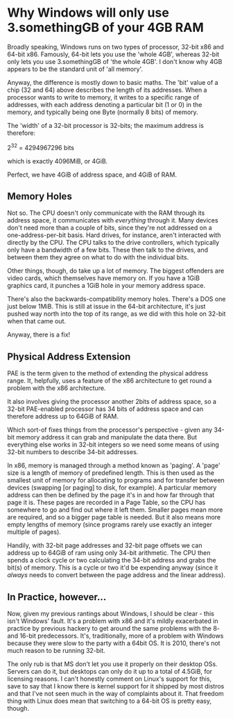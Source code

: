 Why Windows will only use 3.somethingGB of your 4GB RAM
=======================================================

Broadly speaking, Windows runs on two types of processor, 32-bit x86 and 64-bit x86. Famously, 64-bit
lets you use the 'whole 4GB', whereas 32-bit only lets you use 3.somethingGB of 'the whole 4GB'. I don't
know why 4GB appears to be the standard unit of 'all memory'.

Anyway, the difference is mostly down to basic maths. The 'bit' value of a chip (32 and 64) above
describes the length of its addresses. When a processor wants to write to memory, it writes to a specific
range of addresses, with each address denoting a particular bit (1 or 0) in the memory, and typically
being one Byte (normally 8 bits) of memory.

The 'width' of a 32-bit processor is 32-bits; the maximum address is therefore:

2<sup>32</sup> = 4294967296 bits

which is exactly 4096MiB, or 4GiB.

Perfect, we have 4GiB of address space, and 4GiB of RAM. 

Memory Holes
-------------

Not so. The CPU doesn't only communicate with the RAM through its address space, it communicates with
*everything* through it. Many devices don't need more than a couple of bits, since they're not addressed
on a one-address-per-bit basis. Hard drives, for instance, aren't interacted with directly by the CPU.
The CPU talks to the drive controllers, which typically only have a bandwidth of a few bits. These then
talk to the drives, and between them they agree on what to do with the individual bits.

Other things, though, do take up a lot of memory. The biggest offenders are video cards, which themselves
have memory on. If you have a 1GiB graphics card, it punches a 1GiB hole in your memory address space.

There's also the backwards-compatibility memory holes. There's a DOS one just below 1MiB. This is still
at issue in the 64-bit architecture, it's just pushed way north into the top of its range, as we did with
this hole on 32-bit when that came out.

Anyway, there is a fix!

Physical Address Extension
--------------------------

PAE is the term given to the method of extending the physical address range. It, helpfully, uses a
feature of the x86 architecture to get round a problem with the x86 architecture. 

It also involves giving the processor  another 2bits of address space, so a 32-bit PAE-enabled processor
has 34 bits of address space and can therefore address up to 64GiB of RAM.

Which sort-of fixes things from the processor's perspective - given any 34-bit memory address it can grab
and manipulate the data there. But everything else works in 32-bit integers so we need some means of
using 32-bit numbers to describe 34-bit addresses.

In x86, memory is managed through a method known as 'paging'. A 'page' size is a length of memory of
predefined length. This is then used as the smallest unit of memory for allocating to programs and for
transfer between devices (swapping [or paging] to disk, for example). A particular memory address can
then be defined by the page it's in and how far through that page it is. 
These pages are recorded in a Page Table, so the CPU has somewhere to go and find out where it left them.
Smaller pages mean more are required, and so a bigger page table is needed. But it also means more empty
lengths of memory (since programs rarely use exactly an integer multiple of pages).

Handily, with 32-bit page addresses and 32-bit page offsets we can address up to 64GiB of ram using only
34-bit arithmetic. The CPU then spends a clock cycle or two calculating the 34-bit address and grabs the
bit(s) of memory. This is a cycle or two it'd be expending anyway (since it *always* needs to convert
between the page address and the linear address).


In Practice, however...
-----------------------

Now, given my previous rantings about Windows, I should be clear - this isn't Windows' fault. It's a
problem with x86 and it's mildly exacerbated in practice by previous hackery to get around the same
problems with the 8- and 16-bit predecessors. It's, traditionally, more of a problem with Windows because
they were slow to the party with a 64bit OS. It is 2010, there's not much reason to be running 32-bit.

The only rub is that MS don't let you use it properly on their desktop OSs. Servers can do it, but
desktops can only do it up to a total of 4.5GiB, for licensing reasons.
I can't honestly comment on Linux's support for this, save to say that I know there is kernel support for
it shipped by most distros and that I've not seen much in the way of complaints about it. That freedom
thing with Linux does mean that switching to a 64-bit OS is pretty easy, though.

